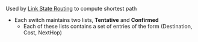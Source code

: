 Used by [Link State Routing](Routing/Link%20State%20Routing.md) to compute shortest path

- Each switch maintains two lists, **Tentative** and **Confirmed**
	- Each of these lists contains a set of entries of the form (Destination, Cost, NextHop)
